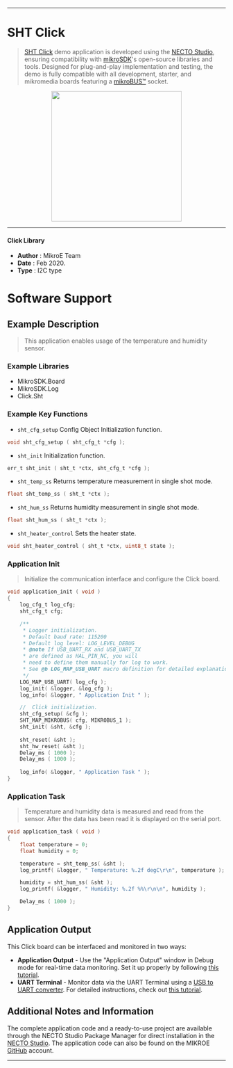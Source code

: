 
---
# SHT Click

> [SHT Click](https://www.mikroe.com/?pid_product=MIKROE-2101) demo application is developed using
the [NECTO Studio](https://www.mikroe.com/necto), ensuring compatibility with [mikroSDK](https://www.mikroe.com/mikrosdk)'s
open-source libraries and tools. Designed for plug-and-play implementation and testing, the demo is fully compatible with
all development, starter, and mikromedia boards featuring a [mikroBUS&trade;](https://www.mikroe.com/mikrobus) socket.

<p align="center">
  <img src="https://www.mikroe.com/?pid_product=MIKROE-2101&image=1" height=300px>
</p>

---

#### Click Library

- **Author**        : MikroE Team
- **Date**          : Feb 2020.
- **Type**          : I2C type

# Software Support

## Example Description

> This application enables usage of the temperature and humidity sensor.

### Example Libraries

- MikroSDK.Board
- MikroSDK.Log
- Click.Sht

### Example Key Functions

- `sht_cfg_setup` Config Object Initialization function.
```c
void sht_cfg_setup ( sht_cfg_t *cfg ); 
```

- `sht_init` Initialization function.
```c
err_t sht_init ( sht_t *ctx, sht_cfg_t *cfg );
```

- `sht_temp_ss` Returns temperature measurement in single shot mode.
```c
float sht_temp_ss ( sht_t *ctx );
```

- `sht_hum_ss` Returns humidity measurement in single shot mode.
```c
float sht_hum_ss ( sht_t *ctx );
```

- `sht_heater_control` Sets the heater state.
```c
void sht_heater_control ( sht_t *ctx, uint8_t state );
```

### Application Init

> Initialize the communication interface and configure the Click board.

```c
void application_init ( void )
{
    log_cfg_t log_cfg;
    sht_cfg_t cfg;

    /** 
     * Logger initialization.
     * Default baud rate: 115200
     * Default log level: LOG_LEVEL_DEBUG
     * @note If USB_UART_RX and USB_UART_TX 
     * are defined as HAL_PIN_NC, you will 
     * need to define them manually for log to work. 
     * See @b LOG_MAP_USB_UART macro definition for detailed explanation.
     */
    LOG_MAP_USB_UART( log_cfg );
    log_init( &logger, &log_cfg );
    log_info( &logger, " Application Init " );

    //  Click initialization.
    sht_cfg_setup( &cfg );
    SHT_MAP_MIKROBUS( cfg, MIKROBUS_1 );
    sht_init( &sht, &cfg );
    
    sht_reset( &sht );
    sht_hw_reset( &sht );
    Delay_ms ( 1000 );
    Delay_ms ( 1000 );
    
    log_info( &logger, " Application Task " );
}
```

### Application Task

> Temperature and humidity data is measured and read from the sensor. 
> After the data has been read it is displayed on the serial port.

```c
void application_task ( void )
{
    float temperature = 0;
    float humidity = 0;

    temperature = sht_temp_ss( &sht );
    log_printf( &logger, " Temperature: %.2f degC\r\n", temperature );

    humidity = sht_hum_ss( &sht );
    log_printf( &logger, " Humidity: %.2f %%\r\n\n", humidity );

    Delay_ms ( 1000 );
}
```

## Application Output

This Click board can be interfaced and monitored in two ways:
- **Application Output** - Use the "Application Output" window in Debug mode for real-time data monitoring.
Set it up properly by following [this tutorial](https://www.youtube.com/watch?v=ta5yyk1Woy4).
- **UART Terminal** - Monitor data via the UART Terminal using
a [USB to UART converter](https://www.mikroe.com/click/interface/usb?interface*=uart,uart). For detailed instructions,
check out [this tutorial](https://help.mikroe.com/necto/v2/Getting%20Started/Tools/UARTTerminalTool).

## Additional Notes and Information

The complete application code and a ready-to-use project are available through the NECTO Studio Package Manager for 
direct installation in the [NECTO Studio](https://www.mikroe.com/necto). The application code can also be found on
the MIKROE [GitHub](https://github.com/MikroElektronika/mikrosdk_click_v2) account.

---
